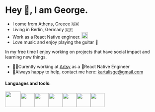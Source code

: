 # Hey 👋, I am George.

- I come from Athens, Greece 🇬🇷
- Living in Berlin, Germany 🇩🇪
- Work as a React Native engineer. <img src="https://img.icons8.com/ios-filled/50/000000/react-native.png" height="20" width="20"/>
- Love music and enjoy playing the guitar 🎸

In my free time I enjoy working on projects that have social impact and learning new things.

- 👨‍💻Curently working at [Artsy](https://www.artsy.net/) as a 💙React Native Engineer
- 💬Always happy to help, contact me here: kartalisge@gmail.com 

#### Languages and tools:

<img src="https://img.icons8.com/clouds/100/000000/react.png" height="50" width="50"/><img src="https://img.icons8.com/color/48/000000/javascript.png" height="45" width="45"/><img src="https://img.icons8.com/color/48/000000/react-native.png" height="45" width="45"/><img src="https://img.icons8.com/color/48/000000/graphql.png" height="45" width="45"/><img src="https://img.icons8.com/color/48/000000/redux.png" height="45" width="45"/><img src="https://img.icons8.com/color/48/000000/apollo.png" height="45" width="45" /><img src="https://img.icons8.com/color/48/000000/firebase.png" height="45" width="45" />
